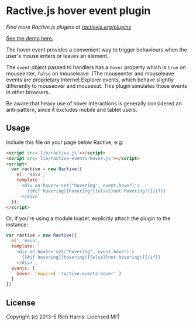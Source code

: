 # Ractive.js hover event plugin

*Find more Ractive.js plugins at [ractivejs.org/plugins](http://ractivejs.org/plugins)*

[See the demo here.](http://ractivejs.github.io/ractive-events-hover)

The hover event provides a convenient way to trigger behaviours when the user's mouse enters or leaves an element.

The `event` object passed to handlers has a `hover` property which is `true` on mouseenter, `false` on mouseleave. (The mouseenter and mouseleave events are proprietary Internet Explorer events, which behave slightly differently to mouseover and mouseout. This plugin simulates those events in other browsers.

Be aware that heavy use of hover interactions is generally considered an anti-pattern, since it excludes mobile and tablet users.


## Usage

Include this file on your page below Ractive, e.g:

```html
<script src='lib/ractive.js'></script>
<script src='lib/ractive-events-hover.js'></script>
<script>
  var ractive = new Ractive({
    el: 'main',
    template: `
      <div on-hover='set("hovering", event.hover)'>
        {{#if hovering}}hovering!{{else}}not hovering!{{/if}}
      </div>`
  });
</script>
```

Or, if you're using a module loader, explicitly attach the plugin to the instance:

```js
var ractive = new Ractive({
  el: 'main',
  template: `
    <div on-hover='set("hovering", event.hover)'>
      {{#if hovering}}hovering!{{else}}not hovering!{{/if}}
    </div>`,
  events: {
    hover: require( 'ractive-events-hover' )
  }
})
```


## License

Copyright (c) 2013-5 Rich Harris. Licensed MIT
